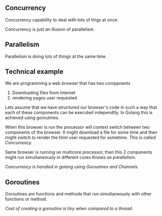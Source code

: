 ## **Concurrency**

Concurrency capability to deal with lots of thigs at once.

Concurrency is just an illusion of parallelism.

## **Parallelism**

Parallelism is doing lots of things at the same time.

## **Technical example**

We are programming a web browser that has two comppnents

1. Downloading files from internet
2. rendering pages user requested

Lets assume that we have structured our browser's code in such a way that each of these components can be executed independtly. In Golang this is achieved using goroutines.

When this browser is run the processor will context switch between two components of the browser. It might download a file for some time and then might switch to render the html user requested for sometime. *This is called Concurrency.*

Same browser is running on multicore processor, then this 2 components might run simultaneously in different cores *Knows as parallelism.*

*Concurrency is handled in golang using Goroutines and Channels.*

## **Goroutines**
Goroutines are functions and methods that run simultaneously with other functions or method.

*Cost of creating a goroutine is tiny when compared to a thread.*

